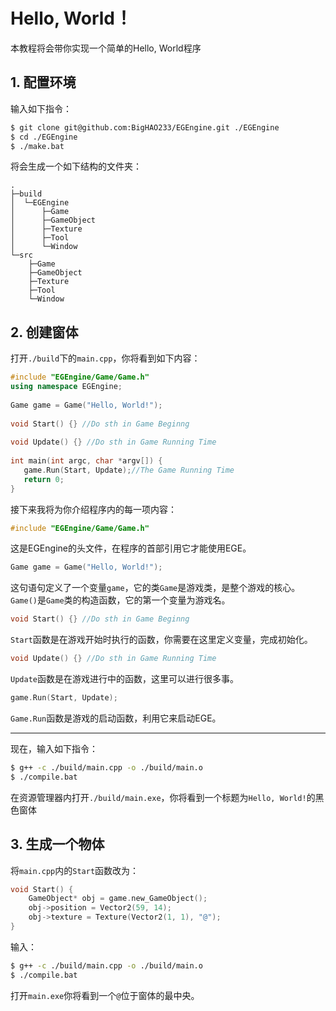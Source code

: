 # Hello, World！
本教程将会带你实现一个简单的Hello, World程序
## 1. 配置环境
输入如下指令：
```bash
$ git clone git@github.com:BigHAO233/EGEngine.git ./EGEngine
$ cd ./EGEngine
$ ./make.bat
```
将会生成一个如下结构的文件夹：
```
.
├─build
│  └─EGEngine
│      ├─Game
│      ├─GameObject
│      ├─Texture
│      ├─Tool
│      └─Window
└─src
    ├─Game
    ├─GameObject
    ├─Texture
    ├─Tool
    └─Window
```
## 2. 创建窗体
打开`./build`下的`main.cpp`，你将看到如下内容：
```cpp
#include "EGEngine/Game/Game.h" 
using namespace EGEngine; 
 
Game game = Game("Hello, World!"); 
 
void Start() {} //Do sth in Game Beginng 
 
void Update() {} //Do sth in Game Running Time 
 
int main(int argc, char *argv[]) { 
   game.Run(Start, Update);//The Game Running Time 
   return 0; 
} 
```
接下来我将为你介绍程序内的每一项内容：
```cpp
#include "EGEngine/Game/Game.h" 
```
这是EGEngine的头文件，在程序的首部引用它才能使用EGE。
```cpp
Game game = Game("Hello, World!"); 
```
这句语句定义了一个变量`game`，它的类`Game`是游戏类，是整个游戏的核心。
`Game()`是`Game`类的构造函数，它的第一个变量为游戏名。
```cpp
void Start() {} //Do sth in Game Beginng 
```
`Start`函数是在游戏开始时执行的函数，你需要在这里定义变量，完成初始化。
```cpp
void Update() {} //Do sth in Game Running Time 
```
`Update`函数是在游戏进行中的函数，这里可以进行很多事。
```cpp
game.Run(Start, Update);
```
`Game.Run`函数是游戏的启动函数，利用它来启动EGE。

---  
现在，输入如下指令：
```bash
$ g++ -c ./build/main.cpp -o ./build/main.o
$ ./compile.bat
```
在资源管理器内打开`./build/main.exe`，你将看到一个标题为`Hello, World!`的黑色窗体
## 3. 生成一个物体
将`main.cpp`内的`Start`函数改为：
```cpp
void Start() {
    GameObject* obj = game.new_GameObject();
    obj->position = Vector2(59, 14);
    obj->texture = Texture(Vector2(1, 1), "@");
}
```
输入：
```bash
$ g++ -c ./build/main.cpp -o ./build/main.o
$ ./compile.bat
```
打开`main.exe`你将看到一个`@`位于窗体的最中央。
